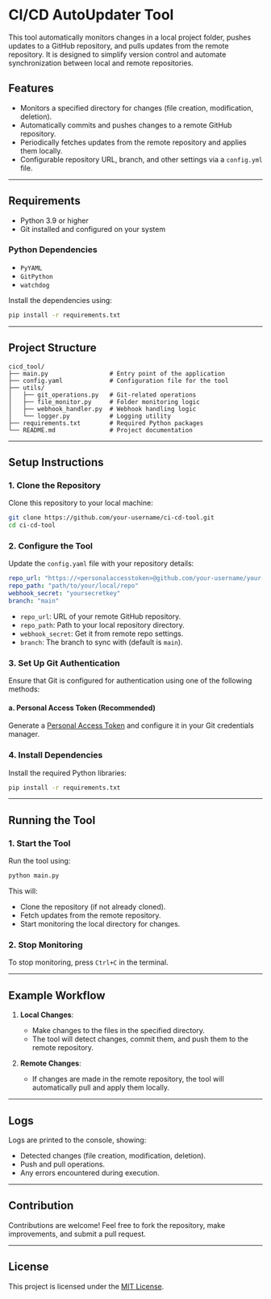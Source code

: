 # CI/CD AutoUpdater Tool

This tool automatically monitors changes in a local project folder, pushes updates to a GitHub repository, and pulls updates from the remote repository. It is designed to simplify version control and automate synchronization between local and remote repositories.

## Features

- Monitors a specified directory for changes (file creation, modification, deletion).
- Automatically commits and pushes changes to a remote GitHub repository.
- Periodically fetches updates from the remote repository and applies them locally.
- Configurable repository URL, branch, and other settings via a `config.yml` file.

---

## Requirements

- Python 3.9 or higher
- Git installed and configured on your system

### Python Dependencies

- `PyYAML`
- `GitPython`
- `watchdog`

Install the dependencies using:

```bash
pip install -r requirements.txt
```

---

## Project Structure

```
cicd_tool/
├── main.py                 # Entry point of the application
├── config.yaml             # Configuration file for the tool
├── utils/
│   ├── git_operations.py   # Git-related operations
│   ├── file_monitor.py     # Folder monitoring logic
│   ├── webhook_handler.py  # Webhook handling logic
│   └── logger.py           # Logging utility
├── requirements.txt        # Required Python packages
└── README.md               # Project documentation
```

---

## Setup Instructions

### 1. Clone the Repository

Clone this repository to your local machine:

```bash
git clone https://github.com/your-username/ci-cd-tool.git
cd ci-cd-tool
```

### 2. Configure the Tool

Update the `config.yaml` file with your repository details:

```yaml
repo_url: "https://<personalaccesstoken>@github.com/your-username/your-repo.git"
repo_path: "path/to/your/local/repo"
webhook_secret: "yoursecretkey"  
branch: "main"
```

- `repo_url`: URL of your remote GitHub repository.
- `repo_path`: Path to your local repository directory.
- `webhook_secret`: Get it from remote repo settings.
- `branch`: The branch to sync with (default is `main`).

### 3. Set Up Git Authentication

Ensure that Git is configured for authentication using one of the following methods:

#### a. Personal Access Token (Recommended)

Generate a [Personal Access Token](https://github.com/settings/tokens) and configure it in your Git credentials manager.


### 4. Install Dependencies

Install the required Python libraries:

```bash
pip install -r requirements.txt
```

---

## Running the Tool

### 1. Start the Tool

Run the tool using:

```bash
python main.py
```

This will:

- Clone the repository (if not already cloned).
- Fetch updates from the remote repository.
- Start monitoring the local directory for changes.

### 2. Stop Monitoring

To stop monitoring, press `Ctrl+C` in the terminal.

---

## Example Workflow

1. **Local Changes**:

   - Make changes to the files in the specified directory.
   - The tool will detect changes, commit them, and push them to the remote repository.

2. **Remote Changes**:

   - If changes are made in the remote repository, the tool will automatically pull and apply them locally.

---

## Logs

Logs are printed to the console, showing:

- Detected changes (file creation, modification, deletion).
- Push and pull operations.
- Any errors encountered during execution.

---

## Contribution

Contributions are welcome! Feel free to fork the repository, make improvements, and submit a pull request.

---

## License

This project is licensed under the [MIT License](LICENSE).

